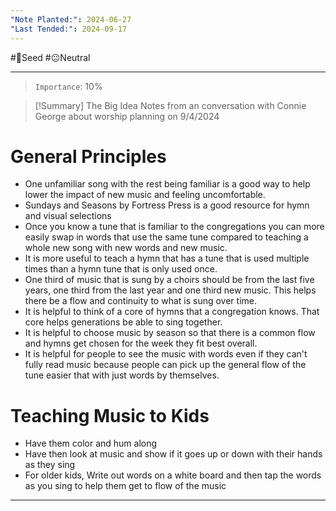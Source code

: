 ```yaml
---
"Note Planted:": 2024-06-27
"Last Tended:": 2024-09-17
---
```

#🌱Seed  #😐Neutral 
****
> `Importance`: 10%
 
>[!Summary] The Big Idea
> Notes from an conversation with Connie George about worship planning on 9/4/2024

# General Principles
- One unfamiliar song with the rest being familiar is a good way to help lower the impact of new music and feeling uncomfortable. 
- Sundays and Seasons by Fortress Press is a good resource for hymn and visual selections
- Once you know a tune that is familiar to the congregations you can more easily swap in words that use the same tune compared to teaching a whole new song with new words and new music. 
- It is more useful to teach a hymn that has a tune that is used multiple times than a hymn tune that is only used once. 
- One third of music that is sung by a choirs should be from the last five years, one third from the last year and one third new music. This helps there be a flow and continuity to what is sung over time.
- It is helpful to think of a core of hymns that a congregation knows. That core helps generations be able to sing together. 
- It is helpful to choose music by season so that there is a common flow and hymns get chosen for the week they fit best overall. 
- It is helpful for people to see the music with words even if they can't fully read music because people can pick up the general flow of the tune easier that with just words by themselves. 
# Teaching Music to Kids
- Have them color and hum along
- Have then look at music and show if it goes up or down with their hands as they sing
- For older kids, Write out words on a white board and then tap the words as you sing to help them get to flow of the music

****
